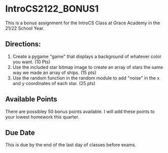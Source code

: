 # IntroCS2122_BONUS1
This is a bonus assignment for the IntroCS Class at Grace Academy in the 21/22 School Year.

## Directions:
1. Create a pygame "game" that displays a background of whatever color you want. (10 Pts)
2. Use the included star bitmap image to create an array of stars the same way we made an array of ships. (15 pts)
3. Use the random function in the random module to add "noise" in the x and y coordinates of each star. (25 pts)

## Available Points
There are possibley 50 bonus points available. I will add these points to your lowest homework this quarter.

## Due Date
This is due by the end of the last day of classes before exams.

